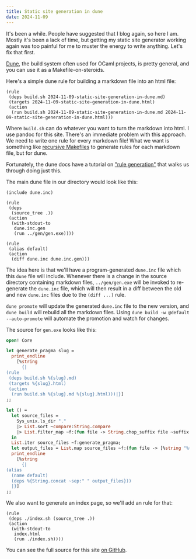 ```yaml
---
title: Static site generation in dune
date: 2024-11-09
---
```


It's been a while. People have suggested that I blog again, so here I am. Mostly
it's been a lack of time, but getting my static site generator working again was
too painful for me to muster the energy to write anything. Let's fix that first.

[Dune](https://dune.build/), the build system often used for OCaml projects, is
pretty general, and you can use it as a Makefile-on-steroids.

Here's a simple dune rule for building a markdown file into an html file:

```
(rule
 (deps build.sh 2024-11-09-static-site-generation-in-dune.md)
 (targets 2024-11-09-static-site-generation-in-dune.html)
 (action
  (run build.sh 2024-11-09-static-site-generation-in-dune.md 2024-11-09-static-site-generation-in-dune.html)))
```

Where `build.sh` can do whatever you want to turn the markdown into html. I use
pandoc for this site. There's an immediate problem with this approach. We need
to write one rule for every markdown file! What we want is something like
[recursive Makefiles](https://accu.org/journals/overload/14/71/miller_2004/)
to generate rules for each markdown file, but for dune.

Fortunately, the dune docs have a tutorial on
["rule generation"](https://dune.readthedocs.io/en/stable/howto/rule-generation.html)
that walks us through doing just this.

The main dune file in our directory would look like this:

```
(include dune.inc)

(rule
 (deps
  (source_tree .))
 (action
  (with-stdout-to
   dune.inc.gen
   (run ../gen/gen.exe))))

(rule
 (alias default)
 (action
  (diff dune.inc dune.inc.gen)))
```

The idea here is that we'll have a program-generated `dune.inc` file which this
`dune` file will include. Whenever there is a change in the source directory
containing markdown files, `../gen/gen.exe` will be invoked to re-generate
the `dune.inc` file, which will then result in a diff between the old and new
`dune.inc` files due to the `(diff ...)` rule.

`dune promote` will update the generated `dune.inc` file to the new version,
and `dune build` will rebuild all the markdown files. Using
`dune build -w @default --auto-promote` will automate the promotion and watch
for changes.

The source for `gen.exe` looks like this:

```ocaml
open! Core

let generate_pragma slug =
  print_endline
    [%string
      {|
(rule
 (deps build.sh %{slug}.md)
 (targets %{slug}.html)
 (action
  (run build.sh %{slug}.md %{slug}.html)))|}]
;;

let () =
  let source_files =
    Sys_unix.ls_dir "."
    |> List.sort ~compare:String.compare
    |> List.filter_map ~f:(fun file -> String.chop_suffix file ~suffix:".md")
  in
  List.iter source_files ~f:generate_pragma;
  let output_files = List.map source_files ~f:(fun file -> [%string "%{file}.html"]) in
  print_endline
    [%string
      {|
(alias
  (name default)
  (deps %{String.concat ~sep:" " output_files}))
  |}]
;;
```

We also want to generate an index page, so we'll add an rule for that:

```
(rule
 (deps ./index.sh (source_tree .))
 (action
  (with-stdout-to
   index.html
   (run ./index.sh))))
```

You can see the full source for this site [on GitHub](https://github.com/mt-caret/blog-src).